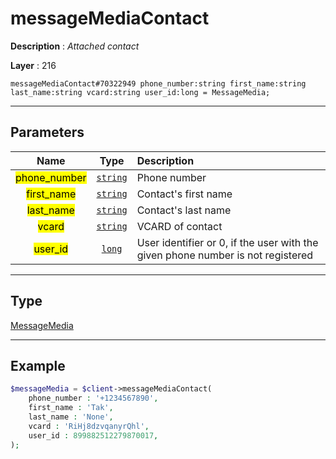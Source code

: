 # messageMediaContact

**Description** : *Attached contact*

**Layer** : 216

```tl
messageMediaContact#70322949 phone_number:string first_name:string last_name:string vcard:string user_id:long = MessageMedia;
```

---

## Parameters

| Name | Type | Description |
| :---: | :---: | :--- |
| <mark>phone_number</mark> | [`string`](type/string) | Phone number |
| <mark>first_name</mark> | [`string`](type/string) | Contact's first name |
| <mark>last_name</mark> | [`string`](type/string) | Contact's last name |
| <mark>vcard</mark> | [`string`](type/string) | VCARD of contact |
| <mark>user_id</mark> | [`long`](type/long) | User identifier or 0, if the user with the given phone number is not registered |

---

## Type

[MessageMedia](type/MessageMedia)

---

## Example

```php
$messageMedia = $client->messageMediaContact(
	phone_number : '+1234567890',
	first_name : 'Tak',
	last_name : 'None',
	vcard : 'RiHj8dzvqanyrQhl',
	user_id : 899882512279870017,
);
```